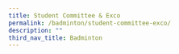 ```yaml
---
title: Student Committee & Exco
permalink: /badminton/student-committee-exco/
description: ""
third_nav_title: Badminton
---
```


